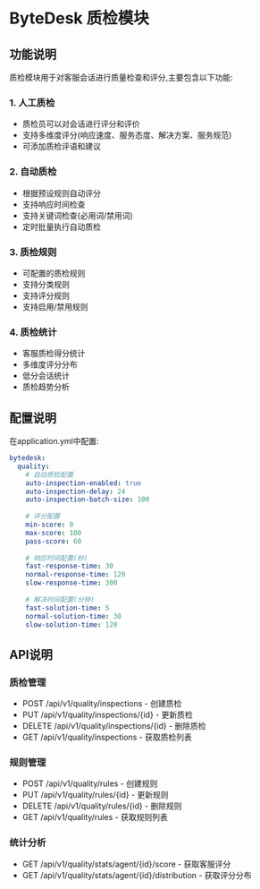 <!--
 * @Author: jackning 270580156@qq.com
 * @Date: 2024-12-09 10:49:09
 * @LastEditors: jackning 270580156@qq.com
 * @LastEditTime: 2024-12-24 09:54:55
 * @Description: bytedesk.com https://github.com/Bytedesk/bytedesk
 *   Please be aware of the BSL license restrictions before installing Bytedesk IM – 
 *  selling, reselling, or hosting Bytedesk IM as a service is a breach of the terms and automatically terminates your rights under the license. 
 *  仅支持企业内部员工自用，严禁私自用于销售、二次销售或者部署SaaS方式销售 
 *  Business Source License 1.1: https://github.com/Bytedesk/bytedesk/blob/main/LICENSE 
 *  contact: 270580156@qq.com 
 *  联系：270580156@qq.com
 * Copyright (c) 2024 by bytedesk.com, All Rights Reserved. 
-->
# ByteDesk 质检模块

## 功能说明

质检模块用于对客服会话进行质量检查和评分,主要包含以下功能:

### 1. 人工质检

- 质检员可以对会话进行评分和评价
- 支持多维度评分(响应速度、服务态度、解决方案、服务规范)
- 可添加质检评语和建议

### 2. 自动质检

- 根据预设规则自动评分
- 支持响应时间检查
- 支持关键词检查(必用词/禁用词)
- 定时批量执行自动质检

### 3. 质检规则

- 可配置的质检规则
- 支持分类规则
- 支持评分规则
- 支持启用/禁用规则

### 4. 质检统计

- 客服质检得分统计
- 多维度评分分布
- 低分会话统计
- 质检趋势分析

## 配置说明

在application.yml中配置:

```yaml
bytedesk:
  quality:
    # 自动质检配置
    auto-inspection-enabled: true
    auto-inspection-delay: 24
    auto-inspection-batch-size: 100
    
    # 评分配置  
    min-score: 0
    max-score: 100
    pass-score: 60
    
    # 响应时间配置(秒)
    fast-response-time: 30
    normal-response-time: 120
    slow-response-time: 300
    
    # 解决时间配置(分钟)
    fast-solution-time: 5
    normal-solution-time: 30
    slow-solution-time: 120
```

## API说明

### 质检管理

- POST /api/v1/quality/inspections - 创建质检
- PUT /api/v1/quality/inspections/{id} - 更新质检
- DELETE /api/v1/quality/inspections/{id} - 删除质检
- GET /api/v1/quality/inspections - 获取质检列表

### 规则管理

- POST /api/v1/quality/rules - 创建规则
- PUT /api/v1/quality/rules/{id} - 更新规则
- DELETE /api/v1/quality/rules/{id} - 删除规则
- GET /api/v1/quality/rules - 获取规则列表

### 统计分析

- GET /api/v1/quality/stats/agent/{id}/score - 获取客服评分
- GET /api/v1/quality/stats/agent/{id}/distribution - 获取评分分布
